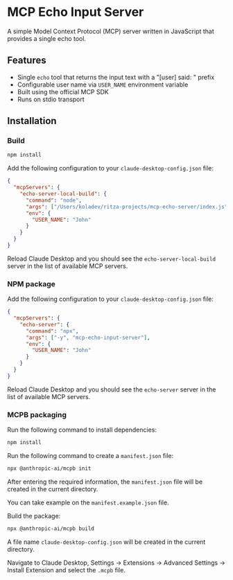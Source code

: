 # MCP Echo Input Server

A simple Model Context Protocol (MCP) server written in JavaScript that provides a single echo tool.

## Features

- Single `echo` tool that returns the input text with a "[user] said: " prefix
- Configurable user name via `USER_NAME` environment variable
- Built using the official MCP SDK
- Runs on stdio transport

## Installation

### Build

```bash
npm install
```

Add the following configuration to your `claude-desktop-config.json` file:

```json
{
  "mcpServers": {
    "echo-server-local-build": {
      "command": "node",
      "args": ["/Users/koladev/ritza-projects/mcp-echo-server/index.js"],
      "env": {
        "USER_NAME": "John"
      }
    }
  }
}

```

Reload Claude Desktop and you should see the `echo-server-local-build` server in the list of available MCP servers.

### NPM package

Add the following configuration to your `claude-desktop-config.json` file:

```json
{
  "mcpServers": {
    "echo-server": {
      "command": "npx",
      "args": ["-y", "mcp-echo-input-server"],
      "env": {
        "USER_NAME": "John"
      }
    }
  }
}
```

Reload Claude Desktop and you should see the `echo-server` server in the list of available MCP servers.

### MCPB packaging

Run the following command to install dependencies:

```bash
npm install
```

Run the following command to create a `manifest.json` file:

```bash
npx @anthropic-ai/mcpb init
```

After entering the required information, the `manifest.json` file will be created in the current directory.

You can take example on the `manifest.example.json` file.

Build the package:

```bash
npx @anthropic-ai/mcpb build
```

A file name `claude-desktop-config.json` will be created in the current directory.

Navigate to Claude Desktop, Settings -> Extensions -> Advanced Settings -> Install Extension and select the `.mcpb` file.
